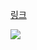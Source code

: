 [링크](https://www.acmicpc.net/problem/17071)

<img src="https://skillicons.dev/icons?i=cpp" />

```

```
